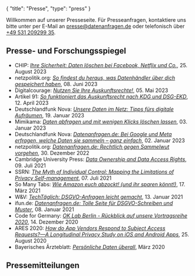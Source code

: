 {
    "title": "Presse",
    "type": "press"
}

Willkommen auf unserer Presseseite. Für Presseanfragen, kontaktiere uns bitte unter per E-Mail an [presse@datenanfragen.de](mailto:presse@datenanfragen.de) oder telefonisch über [+49 531 209299 35](tel:+4953120929935).

## Presse- und Forschungsspiegel

* CHIP: [*Ihre Sicherheit: Daten löschen bei Facebook, Netflix und Co.*](https://www.chip.de/news/Es-geht-um-Ihre-Sicherheit-So-nerven-Sie-Facebook-Netflix-und-Amazon_184919517.html), 25. August 2023
* netzpolitik.org: [*So findest du heraus, was Datenhändler über dich gespeichert haben*](https://netzpolitik.org/2023/auskunftsanfragen-so-findest-du-heraus-was-datenhaendler-ueber-dich-gespeichert-haben/), 08. Juni 2023
* Digitalcourage: [*Nutzen Sie Ihre Auskunftsrechte!*](https://digitalcourage.de/digitale-selbstverteidigung/nutzen-sie-ihre-auskunftsrechte), 05. Mai 2023
* Artikel 91: [*So funktioniert das Auskunftsrecht nach KDG und DSG-EKD*](https://artikel91.eu/2023/04/12/so-funktioniert-das-auskunftsrecht-nach-kdg-und-dsg-ekd/), 12. April 2023
* Deutschlandfunk Nova: [*Unsere Daten im Netz: Tipps fürs digitale Aufräumen*](https://www.deutschlandfunknova.de/beitrag/spam-wie-wir-unsere-daten-im-netz-loeschen-koennen), 19. Januar 2023
* Mimikama: [*Daten abfragen und mit wenigen Klicks löschen lassen*](https://www.mimikama.org/daten-abfragen-mit-wenigen-klicks/), 03. Januar 2023
* Deutschlandfunk Nova: [*Datenanfragen.de: Bei Google und Meta erfragen, welche Daten sie sammeln – ganz einfach*](https://www.deutschlandfunknova.de/beitrag/datenschutz-datenanfragen-de-will-uns-gegen-tracking-helfen), 02. Januar 2023
* netzpolitik.org: [*Datenanfragen.de: Rechtlich gegen Sammelwut vorgehen*](https://netzpolitik.org/2022/datenanfragen-de-rechtlich-gegen-sammelwut-vorgehen/), 30. Dezember 2022
* Cambridge University Press: [*Data Ownership and Data Access Rights*](https://www.cambridge.org/core/books/big-data-and-global-trade-law/data-ownership-and-data-access-rights/BC314C63C58A09C4B9C5D55894FE68C6), 09. Juli 2021
* SSRN: [*The Myth of Individual Control: Mapping the Limitations of Privacy Self-management*](https://papers.ssrn.com/sol3/papers.cfm?abstract_id=3881776), 07. Juli 2021
* So Many Tabs: [*Wie Amazon euch abzockt! (und ihr sparen könnt!)*](https://www.youtube.com/watch?v=bGFgKOyVY8w&t=453s), 17. März 2021
* W&V: [*TechTäglich: DSGVO-Anfragen leicht gemacht*](https://www.wuv.de/tech/techtaeglich_4k_oder_8k_tv_eeegal#eztoc_4_1_1), 13. Januar 2021
* ifun.de: [*Datenanfragen.de: Tolle Seite für DSGVO-Schreiben und Muster*](https://www.ifun.de/datenanfragen-de-tolle-seite-fuer-dsgvo-schreiben-und-muster-164724/), 08. Januar 2021
* Code for Germany: [*OK Lab Berlin - Rückblick auf unsere Vortragsreihe 2020*](https://codefor.de/blog/code-for-berlin-talks/), 14. Dezember 2020
* ARES 2020: [*How do App Vendors Respond to Subject Access Requests?—A Longitudinal Privacy Study on iOS and Android Apps*](https://dl.acm.org/doi/10.1145/3407023.3407057), 25. August 2020
* Bayerisches Ärzteblatt: [*Persönliche Daten überall*](https://www.bayerisches-aerzteblatt.de/fileadmin/aerzteblatt/ausgaben/2020/03/einzelpdf/BAEBL_3_2020_112_113.pdf), März 2020

## Pressemitteilungen
